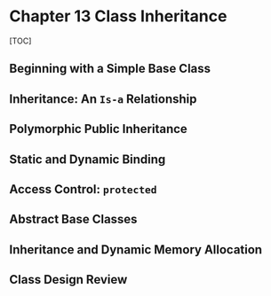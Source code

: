 # Chapter 13 Class Inheritance

[TOC]

## Beginning with a Simple Base Class

## Inheritance: An `Is-a` Relationship

## Polymorphic Public Inheritance

## Static and Dynamic Binding

## Access Control: `protected`

## Abstract Base Classes

## Inheritance and Dynamic Memory Allocation

## Class Design Review